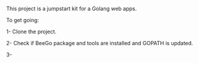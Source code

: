 This project is a jumpstart kit for a Golang web apps.

To get going:

1- Clone the project.

2- Check if BeeGo package and tools are installed and GOPATH is updated.

3- 
